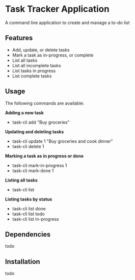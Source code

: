 # Task Tracker Application
A command line application to create and manage a to-do list
## Features
<ul>
	<li>Add, update, or delete tasks</li>
	<li>Mark a task as in-progress, or complete</li>
	<li>List all tasks</li>
	<li>List all incomplete tasks</li>
	<li>List tasks in progress</li>
	<li>List complete tasks</li>
</ul>

## Usage
The following commands are available:

**Adding a new task**
<ul>
	<li>task-cli add "Buy groceries"</li>
	
</ul>

**Updating and deleting tasks** 
<ul>
	<li>task-cli update 1 "Buy groceries and cook dinner"</li>
	<li>task-cli delete 1</li>
	
</ul>

**Marking a task as in progress or done**
<ul>
	<li>task-cli mark-in-progress 1</li>
	<li>task-cli mark-done 1</li>
	
</ul>


**Listing all tasks**
<ul>
	<li>task-cli list</li>
	
</ul>



**Listing tasks by status**
<ul>
	<li>task-cli list done</li>
	<li>task-cli list todo</li>
	<li>task-cli list in-progress</li>
	
</ul>

## Dependencies
todo
## Installation
todo